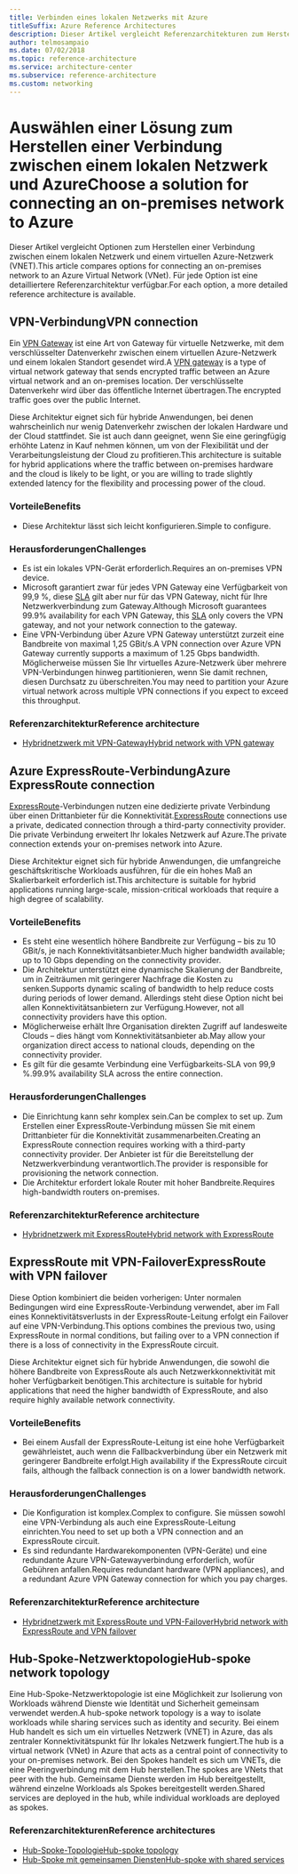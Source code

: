 ```yaml
---
title: Verbinden eines lokalen Netzwerks mit Azure
titleSuffix: Azure Reference Architectures
description: Dieser Artikel vergleicht Referenzarchitekturen zum Herstellen einer Verbindung zwischen einem lokalen Netzwerk und Azure.
author: telmosampaio
ms.date: 07/02/2018
ms.topic: reference-architecture
ms.service: architecture-center
ms.subservice: reference-architecture
ms.custom: networking
---
```


# <a name="choose-a-solution-for-connecting-an-on-premises-network-to-azure"></a><span data-ttu-id="c2299-103">Auswählen einer Lösung zum Herstellen einer Verbindung zwischen einem lokalen Netzwerk und Azure</span><span class="sxs-lookup"><span data-stu-id="c2299-103">Choose a solution for connecting an on-premises network to Azure</span></span>

<span data-ttu-id="c2299-104">Dieser Artikel vergleicht Optionen zum Herstellen einer Verbindung zwischen einem lokalen Netzwerk und einem virtuellen Azure-Netzwerk (VNET).</span><span class="sxs-lookup"><span data-stu-id="c2299-104">This article compares options for connecting an on-premises network to an Azure Virtual Network (VNet).</span></span> <span data-ttu-id="c2299-105">Für jede Option ist eine detailliertere Referenzarchitektur verfügbar.</span><span class="sxs-lookup"><span data-stu-id="c2299-105">For each option, a more detailed reference architecture is available.</span></span>

## <a name="vpn-connection"></a><span data-ttu-id="c2299-106">VPN-Verbindung</span><span class="sxs-lookup"><span data-stu-id="c2299-106">VPN connection</span></span>

<span data-ttu-id="c2299-107">Ein [VPN Gateway](/azure/vpn-gateway/vpn-gateway-about-vpngateways) ist eine Art von Gateway für virtuelle Netzwerke, mit dem verschlüsselter Datenverkehr zwischen einem virtuellen Azure-Netzwerk und einem lokalen Standort gesendet wird.</span><span class="sxs-lookup"><span data-stu-id="c2299-107">A [VPN gateway](/azure/vpn-gateway/vpn-gateway-about-vpngateways) is a type of virtual network gateway that sends encrypted traffic between an Azure virtual network and an on-premises location.</span></span> <span data-ttu-id="c2299-108">Der verschlüsselte Datenverkehr wird über das öffentliche Internet übertragen.</span><span class="sxs-lookup"><span data-stu-id="c2299-108">The encrypted traffic goes over the public Internet.</span></span>

<span data-ttu-id="c2299-109">Diese Architektur eignet sich für hybride Anwendungen, bei denen wahrscheinlich nur wenig Datenverkehr zwischen der lokalen Hardware und der Cloud stattfindet. Sie ist auch dann geeignet, wenn Sie eine geringfügig erhöhte Latenz in Kauf nehmen können, um von der Flexibilität und der Verarbeitungsleistung der Cloud zu profitieren.</span><span class="sxs-lookup"><span data-stu-id="c2299-109">This architecture is suitable for hybrid applications where the traffic between on-premises hardware and the cloud is likely to be light, or you are willing to trade slightly extended latency for the flexibility and processing power of the cloud.</span></span>

### <a name="benefits"></a><span data-ttu-id="c2299-110">Vorteile</span><span class="sxs-lookup"><span data-stu-id="c2299-110">Benefits</span></span>

- <span data-ttu-id="c2299-111">Diese Architektur lässt sich leicht konfigurieren.</span><span class="sxs-lookup"><span data-stu-id="c2299-111">Simple to configure.</span></span>

### <a name="challenges"></a><span data-ttu-id="c2299-112">Herausforderungen</span><span class="sxs-lookup"><span data-stu-id="c2299-112">Challenges</span></span>

- <span data-ttu-id="c2299-113">Es ist ein lokales VPN-Gerät erforderlich.</span><span class="sxs-lookup"><span data-stu-id="c2299-113">Requires an on-premises VPN device.</span></span>
- <span data-ttu-id="c2299-114">Microsoft garantiert zwar für jedes VPN Gateway eine Verfügbarkeit von 99,9 %, diese [SLA](https://azure.microsoft.com/support/legal/sla/vpn-gateway/) gilt aber nur für das VPN Gateway, nicht für Ihre Netzwerkverbindung zum Gateway.</span><span class="sxs-lookup"><span data-stu-id="c2299-114">Although Microsoft guarantees 99.9% availability for each VPN Gateway, this [SLA](https://azure.microsoft.com/support/legal/sla/vpn-gateway/) only covers the VPN gateway, and not your network connection to the gateway.</span></span>
- <span data-ttu-id="c2299-115">Eine VPN-Verbindung über Azure VPN Gateway unterstützt zurzeit eine Bandbreite von maximal 1,25 GBit/s.</span><span class="sxs-lookup"><span data-stu-id="c2299-115">A VPN connection over Azure VPN Gateway currently supports a maximum of 1.25 Gbps bandwidth.</span></span> <span data-ttu-id="c2299-116">Möglicherweise müssen Sie Ihr virtuelles Azure-Netzwerk über mehrere VPN-Verbindungen hinweg partitionieren, wenn Sie damit rechnen, diesen Durchsatz zu überschreiten.</span><span class="sxs-lookup"><span data-stu-id="c2299-116">You may need to partition your Azure virtual network across multiple VPN connections if you expect to exceed this throughput.</span></span>

### <a name="reference-architecture"></a><span data-ttu-id="c2299-117">Referenzarchitektur</span><span class="sxs-lookup"><span data-stu-id="c2299-117">Reference architecture</span></span>

- [<span data-ttu-id="c2299-118">Hybridnetzwerk mit VPN-Gateway</span><span class="sxs-lookup"><span data-stu-id="c2299-118">Hybrid network with VPN gateway</span></span>](./vpn.md)

<!-- markdownlint-disable MD024 -->

## <a name="azure-expressroute-connection"></a><span data-ttu-id="c2299-119">Azure ExpressRoute-Verbindung</span><span class="sxs-lookup"><span data-stu-id="c2299-119">Azure ExpressRoute connection</span></span>

<span data-ttu-id="c2299-120">[ExpressRoute](/azure/expressroute/)-Verbindungen nutzen eine dedizierte private Verbindung über einen Drittanbieter für die Konnektivität.</span><span class="sxs-lookup"><span data-stu-id="c2299-120">[ExpressRoute](/azure/expressroute/) connections use a private, dedicated connection through a third-party connectivity provider.</span></span> <span data-ttu-id="c2299-121">Die private Verbindung erweitert Ihr lokales Netzwerk auf Azure.</span><span class="sxs-lookup"><span data-stu-id="c2299-121">The private connection extends your on-premises network into Azure.</span></span>

<span data-ttu-id="c2299-122">Diese Architektur eignet sich für hybride Anwendungen, die umfangreiche geschäftskritische Workloads ausführen, für die ein hohes Maß an Skalierbarkeit erforderlich ist.</span><span class="sxs-lookup"><span data-stu-id="c2299-122">This architecture is suitable for hybrid applications running large-scale, mission-critical workloads that require a high degree of scalability.</span></span>

### <a name="benefits"></a><span data-ttu-id="c2299-123">Vorteile</span><span class="sxs-lookup"><span data-stu-id="c2299-123">Benefits</span></span>

- <span data-ttu-id="c2299-124">Es steht eine wesentlich höhere Bandbreite zur Verfügung – bis zu 10 GBit/s, je nach Konnektivitätsanbieter.</span><span class="sxs-lookup"><span data-stu-id="c2299-124">Much higher bandwidth available; up to 10 Gbps depending on the connectivity provider.</span></span>
- <span data-ttu-id="c2299-125">Die Architektur unterstützt eine dynamische Skalierung der Bandbreite, um in Zeiträumen mit geringerer Nachfrage die Kosten zu senken.</span><span class="sxs-lookup"><span data-stu-id="c2299-125">Supports dynamic scaling of bandwidth to help reduce costs during periods of lower demand.</span></span> <span data-ttu-id="c2299-126">Allerdings steht diese Option nicht bei allen Konnektivitätsanbietern zur Verfügung.</span><span class="sxs-lookup"><span data-stu-id="c2299-126">However, not all connectivity providers have this option.</span></span>
- <span data-ttu-id="c2299-127">Möglicherweise erhält Ihre Organisation direkten Zugriff auf landesweite Clouds – dies hängt vom Konnektivitätsanbieter ab.</span><span class="sxs-lookup"><span data-stu-id="c2299-127">May allow your organization direct access to national clouds, depending on the connectivity provider.</span></span>
- <span data-ttu-id="c2299-128">Es gilt für die gesamte Verbindung eine Verfügbarkeits-SLA von 99,9 %.</span><span class="sxs-lookup"><span data-stu-id="c2299-128">99.9% availability SLA across the entire connection.</span></span>

### <a name="challenges"></a><span data-ttu-id="c2299-129">Herausforderungen</span><span class="sxs-lookup"><span data-stu-id="c2299-129">Challenges</span></span>

- <span data-ttu-id="c2299-130">Die Einrichtung kann sehr komplex sein.</span><span class="sxs-lookup"><span data-stu-id="c2299-130">Can be complex to set up.</span></span> <span data-ttu-id="c2299-131">Zum Erstellen einer ExpressRoute-Verbindung müssen Sie mit einem Drittanbieter für die Konnektivität zusammenarbeiten.</span><span class="sxs-lookup"><span data-stu-id="c2299-131">Creating an ExpressRoute connection requires working with a third-party connectivity provider.</span></span> <span data-ttu-id="c2299-132">Der Anbieter ist für die Bereitstellung der Netzwerkverbindung verantwortlich.</span><span class="sxs-lookup"><span data-stu-id="c2299-132">The provider is responsible for provisioning the network connection.</span></span>
- <span data-ttu-id="c2299-133">Die Architektur erfordert lokale Router mit hoher Bandbreite.</span><span class="sxs-lookup"><span data-stu-id="c2299-133">Requires high-bandwidth routers on-premises.</span></span>

### <a name="reference-architecture"></a><span data-ttu-id="c2299-134">Referenzarchitektur</span><span class="sxs-lookup"><span data-stu-id="c2299-134">Reference architecture</span></span>

- [<span data-ttu-id="c2299-135">Hybridnetzwerk mit ExpressRoute</span><span class="sxs-lookup"><span data-stu-id="c2299-135">Hybrid network with ExpressRoute</span></span>](./expressroute.md)

## <a name="expressroute-with-vpn-failover"></a><span data-ttu-id="c2299-136">ExpressRoute mit VPN-Failover</span><span class="sxs-lookup"><span data-stu-id="c2299-136">ExpressRoute with VPN failover</span></span>

<span data-ttu-id="c2299-137">Diese Option kombiniert die beiden vorherigen: Unter normalen Bedingungen wird eine ExpressRoute-Verbindung verwendet, aber im Fall eines Konnektivitätsverlusts in der ExpressRoute-Leitung erfolgt ein Failover auf eine VPN-Verbindung.</span><span class="sxs-lookup"><span data-stu-id="c2299-137">This options combines the previous two, using ExpressRoute in normal conditions, but failing over to a VPN connection if there is a loss of connectivity in the ExpressRoute circuit.</span></span>

<span data-ttu-id="c2299-138">Diese Architektur eignet sich für hybride Anwendungen, die sowohl die höhere Bandbreite von ExpressRoute als auch Netzwerkkonnektivität mit hoher Verfügbarkeit benötigen.</span><span class="sxs-lookup"><span data-stu-id="c2299-138">This architecture is suitable for hybrid applications that need the higher bandwidth of ExpressRoute, and also require highly available network connectivity.</span></span>

### <a name="benefits"></a><span data-ttu-id="c2299-139">Vorteile</span><span class="sxs-lookup"><span data-stu-id="c2299-139">Benefits</span></span>

- <span data-ttu-id="c2299-140">Bei einem Ausfall der ExpressRoute-Leitung ist eine hohe Verfügbarkeit gewährleistet, auch wenn die Fallbackverbindung über ein Netzwerk mit geringerer Bandbreite erfolgt.</span><span class="sxs-lookup"><span data-stu-id="c2299-140">High availability if the ExpressRoute circuit fails, although the fallback connection is on a lower bandwidth network.</span></span>

### <a name="challenges"></a><span data-ttu-id="c2299-141">Herausforderungen</span><span class="sxs-lookup"><span data-stu-id="c2299-141">Challenges</span></span>

- <span data-ttu-id="c2299-142">Die Konfiguration ist komplex.</span><span class="sxs-lookup"><span data-stu-id="c2299-142">Complex to configure.</span></span> <span data-ttu-id="c2299-143">Sie müssen sowohl eine VPN-Verbindung als auch eine ExpressRoute-Leitung einrichten.</span><span class="sxs-lookup"><span data-stu-id="c2299-143">You need to set up both a VPN connection and an ExpressRoute circuit.</span></span>
- <span data-ttu-id="c2299-144">Es sind redundante Hardwarekomponenten (VPN-Geräte) und eine redundante Azure VPN-Gatewayverbindung erforderlich, wofür Gebühren anfallen.</span><span class="sxs-lookup"><span data-stu-id="c2299-144">Requires redundant hardware (VPN appliances), and a redundant Azure VPN Gateway connection for which you pay charges.</span></span>

### <a name="reference-architecture"></a><span data-ttu-id="c2299-145">Referenzarchitektur</span><span class="sxs-lookup"><span data-stu-id="c2299-145">Reference architecture</span></span>

- [<span data-ttu-id="c2299-146">Hybridnetzwerk mit ExpressRoute und VPN-Failover</span><span class="sxs-lookup"><span data-stu-id="c2299-146">Hybrid network with ExpressRoute and VPN failover</span></span>](./expressroute-vpn-failover.md)

<!-- markdownlint-disable MD024 -->

## <a name="hub-spoke-network-topology"></a><span data-ttu-id="c2299-147">Hub-Spoke-Netzwerktopologie</span><span class="sxs-lookup"><span data-stu-id="c2299-147">Hub-spoke network topology</span></span>

<span data-ttu-id="c2299-148">Eine Hub-Spoke-Netzwerktopologie ist eine Möglichkeit zur Isolierung von Workloads während Dienste wie Identität und Sicherheit gemeinsam verwendet werden.</span><span class="sxs-lookup"><span data-stu-id="c2299-148">A hub-spoke network topology is a way to isolate workloads while sharing services such as identity and security.</span></span> <span data-ttu-id="c2299-149">Bei einem Hub handelt es sich um ein virtuelles Netzwerk (VNET) in Azure, das als zentraler Konnektivitätspunkt für Ihr lokales Netzwerk fungiert.</span><span class="sxs-lookup"><span data-stu-id="c2299-149">The hub is a virtual network (VNet) in Azure that acts as a central point of connectivity to your on-premises network.</span></span> <span data-ttu-id="c2299-150">Bei den Spokes handelt es sich um VNETs, die eine Peeringverbindung mit dem Hub herstellen.</span><span class="sxs-lookup"><span data-stu-id="c2299-150">The spokes are VNets that peer with the hub.</span></span> <span data-ttu-id="c2299-151">Gemeinsame Dienste werden im Hub bereitgestellt, während einzelne Workloads als Spokes bereitgestellt werden.</span><span class="sxs-lookup"><span data-stu-id="c2299-151">Shared services are deployed in the hub, while individual workloads are deployed as spokes.</span></span>

### <a name="reference-architectures"></a><span data-ttu-id="c2299-152">Referenzarchitekturen</span><span class="sxs-lookup"><span data-stu-id="c2299-152">Reference architectures</span></span>

- [<span data-ttu-id="c2299-153">Hub-Spoke-Topologie</span><span class="sxs-lookup"><span data-stu-id="c2299-153">Hub-spoke topology</span></span>](./hub-spoke.md)
- [<span data-ttu-id="c2299-154">Hub-Spoke mit gemeinsamen Diensten</span><span class="sxs-lookup"><span data-stu-id="c2299-154">Hub-spoke with shared services</span></span>](./shared-services.md)
